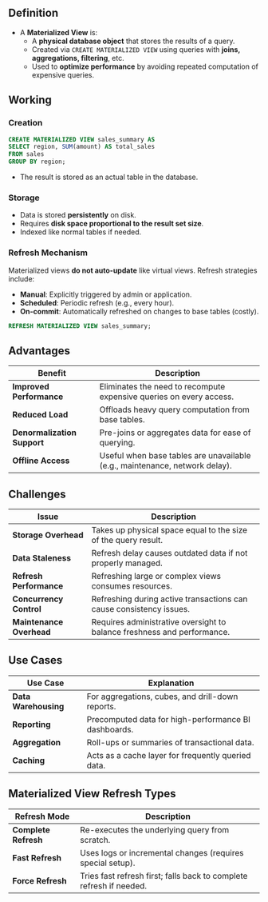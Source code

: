 ## **Definition**

- A **Materialized View** is:
  - A **physical database object** that stores the results of a query.
  - Created via `CREATE MATERIALIZED VIEW` using queries with **joins, aggregations, filtering**, etc.
  - Used to **optimize performance** by avoiding repeated computation of expensive queries.

## **Working**

### **Creation**

```sql
CREATE MATERIALIZED VIEW sales_summary AS
SELECT region, SUM(amount) AS total_sales
FROM sales
GROUP BY region;
````

- The result is stored as an actual table in the database.

### **Storage**

- Data is stored **persistently** on disk.
- Requires **disk space proportional to the result set size**.
- Indexed like normal tables if needed.
    

### **Refresh Mechanism**

Materialized views **do not auto-update** like virtual views. Refresh strategies include:

- **Manual**: Explicitly triggered by admin or application.
- **Scheduled**: Periodic refresh (e.g., every hour).
- **On-commit**: Automatically refreshed on changes to base tables (costly).

```sql
REFRESH MATERIALIZED VIEW sales_summary;
```

## **Advantages**

|Benefit|Description|
|---|---|
|**Improved Performance**|Eliminates the need to recompute expensive queries on every access.|
|**Reduced Load**|Offloads heavy query computation from base tables.|
|**Denormalization Support**|Pre-joins or aggregates data for ease of querying.|
|**Offline Access**|Useful when base tables are unavailable (e.g., maintenance, network delay).|

## **Challenges**

|Issue|Description|
|---|---|
|**Storage Overhead**|Takes up physical space equal to the size of the query result.|
|**Data Staleness**|Refresh delay causes outdated data if not properly managed.|
|**Refresh Performance**|Refreshing large or complex views consumes resources.|
|**Concurrency Control**|Refreshing during active transactions can cause consistency issues.|
|**Maintenance Overhead**|Requires administrative oversight to balance freshness and performance.|

## **Use Cases**

|Use Case|Explanation|
|---|---|
|**Data Warehousing**|For aggregations, cubes, and drill-down reports.|
|**Reporting**|Precomputed data for high-performance BI dashboards.|
|**Aggregation**|Roll-ups or summaries of transactional data.|
|**Caching**|Acts as a cache layer for frequently queried data.|

## **Materialized View Refresh Types**

|Refresh Mode|Description|
|---|---|
|**Complete Refresh**|Re-executes the underlying query from scratch.|
|**Fast Refresh**|Uses logs or incremental changes (requires special setup).|
|**Force Refresh**|Tries fast refresh first; falls back to complete refresh if needed.|